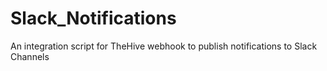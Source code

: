# Slack_Notifications
An integration script for TheHive webhook to publish notifications to Slack Channels
